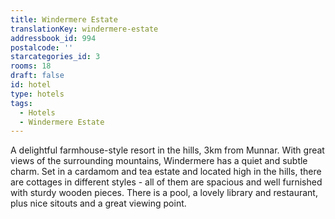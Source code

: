```yaml
---
title: Windermere Estate
translationKey: windermere-estate
addressbook_id: 994
postalcode: ''
starcategories_id: 3
rooms: 18
draft: false
id: hotel
type: hotels
tags:
  - Hotels
  - Windermere Estate
---
```

A delightful farmhouse-style resort in the hills, 3km from Munnar. With great views of the surrounding mountains, Windermere has a quiet and subtle charm. Set in a cardamom and tea estate and located high in the hills, there are cottages in different styles - all of them are spacious and well furnished with sturdy wooden pieces. There is a pool, a lovely library and restaurant, plus nice sitouts and a great viewing point.